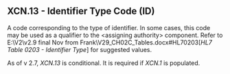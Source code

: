 ## XCN.13 - Identifier Type Code (ID)

A code corresponding to the type of identifier. In some cases, this code may be used as a qualifier to the &lt;assigning authority> component. Refer to E:\\V2\\v2.9 final Nov from Frank\\V29_CH02C_Tables.docx#HL70203[_HL7 Table 0203 - Identifier Type_] for suggested values.

As of v 2.7, _XCN.13_ is conditional. It is required if _XCN.1_ is populated.
